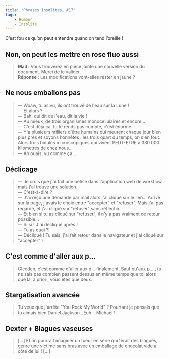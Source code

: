 ```yaml
---
title: 'Phrases Insolites… #17'
tags:
    - Humour
    - Insolite
---
```


C’est fou ce qu’on peut entendre quand on tend l’oreille&nbsp;!

<!-- more -->

## Non, on peut les mettre en rose fluo aussi

> **Mail**&nbsp;: Vous trouverez en pièce jointe une nouvelle version du
> document. Merci de le valider.  
> **Réponse**&nbsp;: Les modifications vont-elles rester en jaune&nbsp;?

## Ne nous emballons pas

> — Woaw, tu as vu, ils ont trouvé de l'eau sur la Lune&nbsp;!  
> — Et alors&nbsp;?  
> — Bah, qui dit de l'eau, dit la vie&nbsp;!  
> — Au mieux, de trois organismes monocellulaires et encore…  
> — C'est déjà ça, tu te rends pas compte, c'est énorme&nbsp;!  
> — Y'a plusieurs milliers d'être humains qui meurent chaque jour bien plus près
> et soyons honnêtes&nbsp;: les trois quart du temps, on s'en fout. Alors trois
> bidules microscopiques qui vivent PEUT-ETRE à 380 000 kilomètres de chez
> nous…  
> — Ah ouais, vu comme ça…

## Déclicage

> — Je crois que j'ai fait une bêtise dans l'application web de workflow, mais
> j'ai trouvé une solution.  
> — C'est-à-dire&nbsp;?  
> — J'ai reçu une demande par mail alors j'ai cliqué sur le lien… Arrivé sur la
> page, j'avais le choix entre "accepter" et "refuser". Mais j'ai pas regardé,
> et j'ai cliqué sur "refuser" sans réfléchir.  
> — Et bien si tu as cliqué sur "refuser", il n'y a pas vraiment de retour
> possible…  
> — Si si&nbsp;! J'ai décliqué après&nbsp;!  
> — Tu as quoi&nbsp;?!  
> — Décliqué&nbsp;! Tu sais, j'ai fait retour dans le navigateur et j'ai cliqué
> sur "accepter"&nbsp;!

## C'est comme d'aller aux p…

> Gleeden, c'est comme d'aller aux p… finalement. Sauf qu'aux p…., tu ne sais
> pas combien passent dessus en même temps que toi alors que là, a priori, vous
> êtes que deux.

## Stargatisation avancée

> Tu veux que j'arrête "You Rock My World"&nbsp;? Pourtant je pensais que tu
> aimais bien Daniel Jackson…Euh… Michael&nbsp;!

## Dexter + Blagues vaseuses

> […] Et on pourrait imaginer un tueur en série qui ferait des blagues, genre
> une victime sans bras avec un emballage de chocolat vide à côté de lui&nbsp;!
> […]
